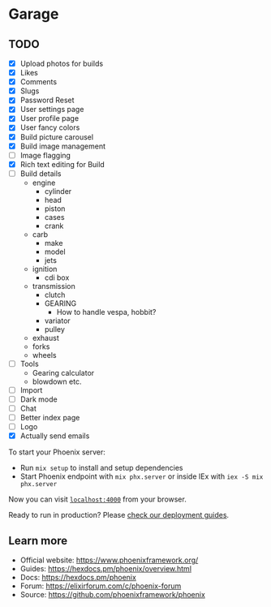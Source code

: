 # Garage

## TODO
- [x] Upload photos for builds
- [x] Likes
- [x] Comments
- [x] Slugs
- [x] Password Reset
- [x] User settings page
- [x] User profile page
- [x] User fancy colors
- [x] Build picture carousel
- [x] Build image management
- [ ] Image flagging
- [x] Rich text editing for Build 
- [ ] Build details
  - engine
    - cylinder
    - head
    - piston
    - cases
    - crank
  - carb
    - make
    - model
    - jets
  - ignition
    - cdi box
  - transmission
    - clutch
    - GEARING
      - How to handle vespa, hobbit?
    - variator
    - pulley
  - exhaust
  - forks
  - wheels
- [ ] Tools
  - Gearing calculator
  - blowdown etc.
- [ ] Import
- [ ] Dark mode
- [ ] Chat
- [ ] Better index page 
- [ ] Logo 
- [x] Actually send emails

To start your Phoenix server:

  * Run `mix setup` to install and setup dependencies
  * Start Phoenix endpoint with `mix phx.server` or inside IEx with `iex -S mix phx.server`

Now you can visit [`localhost:4000`](http://localhost:4000) from your browser.

Ready to run in production? Please [check our deployment guides](https://hexdocs.pm/phoenix/deployment.html).

## Learn more

  * Official website: https://www.phoenixframework.org/
  * Guides: https://hexdocs.pm/phoenix/overview.html
  * Docs: https://hexdocs.pm/phoenix
  * Forum: https://elixirforum.com/c/phoenix-forum
  * Source: https://github.com/phoenixframework/phoenix
